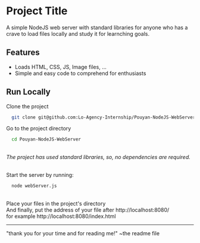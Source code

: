 
# Project Title

A simple NodeJS web server with standard libraries for anyone who has a crave to load files locally and study it for learnching goals.


## Features

- Loads HTML, CSS, JS, Image files, ...
- Simple and easy code to comprehend for enthusiasts

## Run Locally

Clone the project

```bash
  git clone git@github.com:Lo-Agency-Internship/Pouyan-NodeJS-WebServer.git
```

Go to the project directory

```bash
  cd Pouyan-NodeJS-WebServer
```
\
*The project has used standard libraries, so, no dependencies are required.*

\
Start the server by running:

```bash
  node webServer.js
```
\
Place your files in the project's directory
\
And finally, put the address of your file after
http://localhost:8080/
\
for example
http://localhost:8080/index.html

---
"thank you for your time and for reading me!" ~the readme file